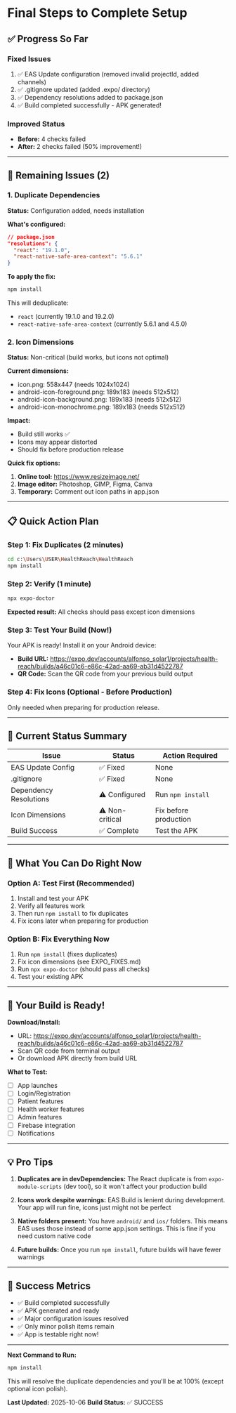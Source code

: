 # Final Steps to Complete Setup

## ✅ Progress So Far

### Fixed Issues
1. ✅ EAS Update configuration (removed invalid projectId, added channels)
2. ✅ .gitignore updated (added .expo/ directory)
3. ✅ Dependency resolutions added to package.json
4. ✅ Build completed successfully - APK generated!

### Improved Status
- **Before:** 4 checks failed
- **After:** 2 checks failed (50% improvement!)

---

## 🔧 Remaining Issues (2)

### 1. Duplicate Dependencies
**Status:** Configuration added, needs installation

**What's configured:**
```json
// package.json
"resolutions": {
  "react": "19.1.0",
  "react-native-safe-area-context": "5.6.1"
}
```

**To apply the fix:**
```bash
npm install
```

This will deduplicate:
- `react` (currently 19.1.0 and 19.2.0)
- `react-native-safe-area-context` (currently 5.6.1 and 4.5.0)

### 2. Icon Dimensions
**Status:** Non-critical (build works, but icons not optimal)

**Current dimensions:**
- icon.png: 558x447 (needs 1024x1024)
- android-icon-foreground.png: 189x183 (needs 512x512)
- android-icon-background.png: 189x183 (needs 512x512)
- android-icon-monochrome.png: 189x183 (needs 512x512)

**Impact:** 
- Build still works ✅
- Icons may appear distorted
- Should fix before production release

**Quick fix options:**
1. **Online tool:** https://www.resizeimage.net/
2. **Image editor:** Photoshop, GIMP, Figma, Canva
3. **Temporary:** Comment out icon paths in app.json

---

## 📋 Quick Action Plan

### Step 1: Fix Duplicates (2 minutes)
```bash
cd c:\Users\USER\HealthReach\HealthReach
npm install
```

### Step 2: Verify (1 minute)
```bash
npx expo-doctor
```

**Expected result:** All checks should pass except icon dimensions

### Step 3: Test Your Build (Now!)
Your APK is ready! Install it on your Android device:
- **Build URL:** https://expo.dev/accounts/alfonso_solar1/projects/health-reach/builds/a46c01c6-e86c-42ad-aa69-ab31d4522787
- **QR Code:** Scan the QR code from your previous build output

### Step 4: Fix Icons (Optional - Before Production)
Only needed when preparing for production release.

---

## 🎯 Current Status Summary

| Issue | Status | Action Required |
|-------|--------|-----------------|
| EAS Update Config | ✅ Fixed | None |
| .gitignore | ✅ Fixed | None |
| Dependency Resolutions | ⚠️ Configured | Run `npm install` |
| Icon Dimensions | ⚠️ Non-critical | Fix before production |
| Build Success | ✅ Complete | Test the APK |

---

## 🚀 What You Can Do Right Now

### Option A: Test First (Recommended)
1. Install and test your APK
2. Verify all features work
3. Then run `npm install` to fix duplicates
4. Fix icons later when preparing for production

### Option B: Fix Everything Now
1. Run `npm install` (fixes duplicates)
2. Fix icon dimensions (see EXPO_FIXES.md)
3. Run `npx expo-doctor` (should pass all checks)
4. Test your existing APK

---

## 📱 Your Build is Ready!

**Download/Install:**
- URL: https://expo.dev/accounts/alfonso_solar1/projects/health-reach/builds/a46c01c6-e86c-42ad-aa69-ab31d4522787
- Scan QR code from terminal output
- Or download APK directly from build URL

**What to Test:**
- [ ] App launches
- [ ] Login/Registration
- [ ] Patient features
- [ ] Health worker features
- [ ] Admin features
- [ ] Firebase integration
- [ ] Notifications

---

## 💡 Pro Tips

1. **Duplicates are in devDependencies:** The React duplicate is from `expo-module-scripts` (dev tool), so it won't affect your production build

2. **Icons work despite warnings:** EAS Build is lenient during development. Your app will run fine, icons just might not be perfect

3. **Native folders present:** You have `android/` and `ios/` folders. This means EAS uses those instead of some app.json settings. This is fine if you need custom native code

4. **Future builds:** Once you run `npm install`, future builds will have fewer warnings

---

## 🎉 Success Metrics

- ✅ Build completed successfully
- ✅ APK generated and ready
- ✅ Major configuration issues resolved
- ✅ Only minor polish items remain
- ✅ App is testable right now!

---

**Next Command to Run:**
```bash
npm install
```

This will resolve the duplicate dependencies and you'll be at 100% (except optional icon polish).

**Last Updated:** 2025-10-06
**Build Status:** ✅ SUCCESS
